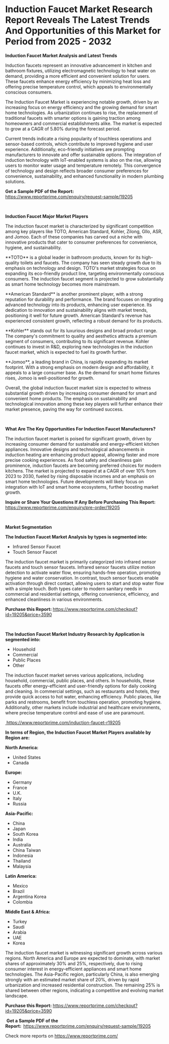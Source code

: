 <p><h1>Induction Faucet Market Research Report Reveals The Latest Trends And Opportunities of this Market for Period from 2025 - 2032</h1></p><p><strong>Induction Faucet Market Analysis and Latest Trends</strong></p>
<p><p>Induction faucets represent an innovative advancement in kitchen and bathroom fixtures, utilizing electromagnetic technology to heat water on demand, providing a more efficient and convenient solution for users. These faucets enhance energy efficiency by minimizing heat loss and offering precise temperature control, which appeals to environmentally conscious consumers.</p><p>The Induction Faucet Market is experiencing notable growth, driven by an increasing focus on energy efficiency and the growing demand for smart home technologies. As urbanization continues to rise, the replacement of traditional faucets with smarter options is gaining traction among homeowners and commercial establishments alike. The market is expected to grow at a CAGR of 5.80% during the forecast period.</p><p>Current trends indicate a rising popularity of touchless operations and sensor-based controls, which contribute to improved hygiene and user experience. Additionally, eco-friendly initiatives are prompting manufacturers to innovate and offer sustainable options. The integration of induction technology with IoT-enabled systems is also on the rise, allowing users to monitor water usage and temperature remotely. This convergence of technology and design reflects broader consumer preferences for convenience, sustainability, and enhanced functionality in modern plumbing solutions.</p></p>
<p><strong>Get a Sample PDF of the Report:&nbsp;</strong> <a href="https://www.reportprime.com/enquiry/request-sample/19205?utm_campaign=3214&utm_medium=2&utm_source=Github&utm_content=ia&utm_term=19032025&utm_id=induction-faucet">https://www.reportprime.com/enquiry/request-sample/19205</a></p>
<p>&nbsp;</p>
<p><strong>Induction Faucet Major Market Players</strong></p>
<p><p>The induction faucet market is characterized by significant competition among key players like TOTO, American Standard, Kohler, Zilong, Gllo, ASR, and Jomoo. Each of these companies has carved out a niche with innovative products that cater to consumer preferences for convenience, hygiene, and sustainability.</p><p>**TOTO** is a global leader in bathroom products, known for its high-quality toilets and faucets. The company has seen steady growth due to its emphasis on technology and design. TOTO's market strategies focus on expanding its eco-friendly product line, targeting environmentally conscious consumers. The induction faucet segment is projected to grow substantially as smart home technology becomes more mainstream.</p><p>**American Standard** is another prominent player, with a strong reputation for durability and performance. The brand focuses on integrating advanced technology into its products, enhancing user experience. Its dedication to innovation and sustainability aligns with market trends, positioning it well for future growth. American Standard's revenue has experienced consistent growth, reflecting a robust demand for its products.</p><p>**Kohler** stands out for its luxurious designs and broad product range. The company's commitment to quality and aesthetics attracts a premium segment of consumers, contributing to its significant revenue. Kohler continues to invest in R&D, exploring new technologies in the induction faucet market, which is expected to fuel its growth further.</p><p>**Jomoo**, a leading brand in China, is rapidly expanding its market footprint. With a strong emphasis on modern design and affordability, it appeals to a large consumer base. As the demand for smart home fixtures rises, Jomoo is well-positioned for growth.</p><p>Overall, the global induction faucet market size is expected to witness substantial growth driven by increasing consumer demand for smart and convenient home products. The emphasis on sustainability and technological innovation among these key players will further enhance their market presence, paving the way for continued success.</p></p>
<p>&nbsp;</p>
<p><strong>What Are The Key Opportunities For Induction Faucet Manufacturers?</strong></p>
<p><p>The induction faucet market is poised for significant growth, driven by increasing consumer demand for sustainable and energy-efficient kitchen appliances. Innovative designs and technological advancements in induction heating are enhancing product appeal, allowing faster and more precise cooking experiences. As food safety and cleanliness gain prominence, induction faucets are becoming preferred choices for modern kitchens. The market is projected to expand at a CAGR of over 10% from 2023 to 2030, fueled by rising disposable incomes and an emphasis on smart home technologies. Future developments will likely focus on integration with IoT and smart home ecosystems, further boosting market growth.</p></p>
<p><strong>Inquire or Share Your Questions If Any Before Purchasing This Report:</strong> <a href="https://www.reportprime.com/enquiry/pre-order/19205?utm_campaign=3214&utm_medium=2&utm_source=Github&utm_content=ia&utm_term=19032025&utm_id=induction-faucet">https://www.reportprime.com/enquiry/pre-order/19205</a></p>
<p>&nbsp;</p>
<p><strong>Market Segmentation</strong></p>
<p><strong>The Induction Faucet Market Analysis by types is segmented into:</strong></p>
<p><ul><li>Infrared Sensor Faucet</li><li>Touch Sensor Faucet</li></ul></p>
<p><p>The induction faucet market is primarily categorized into infrared sensor faucets and touch sensor faucets. Infrared sensor faucets utilize motion detection to activate water flow, ensuring hands-free operation, promoting hygiene and water conservation. In contrast, touch sensor faucets enable activation through direct contact, allowing users to start and stop water flow with a simple touch. Both types cater to modern sanitary needs in commercial and residential settings, offering convenience, efficiency, and enhanced cleanliness in various environments.</p></p>
<p><strong>Purchase this Report:&nbsp;</strong><a href="https://www.reportprime.com/checkout?id=19205&price=3590&utm_campaign=3214&utm_medium=2&utm_source=Github&utm_content=ia&utm_term=19032025&utm_id=induction-faucet">https://www.reportprime.com/checkout?id=19205&price=3590</a></p>
<p>&nbsp;</p>
<p><strong>The Induction Faucet Market Industry Research by Application is segmented into:</strong></p>
<p><ul><li>Household</li><li>Commercial</li><li>Public Places</li><li>Other</li></ul></p>
<p><p>The induction faucet market serves various applications, including household, commercial, public places, and others. In households, these faucets offer energy-efficient and user-friendly options for daily cooking and cleaning. In commercial settings, such as restaurants and hotels, they provide quick access to hot water, enhancing efficiency. Public places, like parks and restrooms, benefit from touchless operation, promoting hygiene. Additionally, other markets include industrial and healthcare environments, where precise temperature control and ease of use are paramount.</p></p>
<p><a href="https://www.reportprime.com/induction-faucet-r19205?utm_campaign=3214&utm_medium=2&utm_source=Github&utm_content=ia&utm_term=19032025&utm_id=induction-faucet">&nbsp;https://www.reportprime.com/induction-faucet-r19205</a></p>
<p><strong>In terms of Region, the Induction Faucet Market Players available by Region are:</strong></p>
<p>
    <p> <strong> North America: </strong>
        <ul>
            <li>United States</li>
            <li>Canada</li>
        </ul>
        </p> 
    <p> <strong> Europe: </strong>
        <ul>
            <li>Germany</li>
            <li>France</li>
            <li>U.K.</li>
            <li>Italy</li>
            <li>Russia</li>
        </ul>
        </p> 
    <p> <strong> Asia-Pacific: </strong>
        <ul>
            <li>China</li>
            <li>Japan</li>
            <li>South Korea</li>
            <li>India</li>
            <li>Australia</li>
            <li>China Taiwan</li>
            <li>Indonesia</li>
            <li>Thailand</li>
            <li>Malaysia</li>
        </ul>
        </p> 
    <p> <strong> Latin America: </strong>
        <ul>
            <li>Mexico</li>
            <li>Brazil</li>
            <li>Argentina Korea</li>
            <li>Colombia</li>
        </ul>
        </p> 
    <p> <strong> Middle East & Africa: </strong>
        <ul>
            <li>Turkey</li>
            <li>Saudi</li>
            <li>Arabia</li>
            <li>UAE</li>
            <li>Korea</li>
        </ul>
    </p>
    </p>
<p><p>The induction faucet market is witnessing significant growth across various regions. North America and Europe are expected to dominate, with market shares of approximately 30% and 25%, respectively, due to rising consumer interest in energy-efficient appliances and smart home technologies. The Asia-Pacific region, particularly China, is also emerging strongly with an estimated market share of 20%, driven by rapid urbanization and increased residential construction. The remaining 25% is shared between other regions, indicating a competitive and evolving market landscape.</p></p>
<p><strong>Purchase this Report: </strong><a href="https://www.reportprime.com/checkout?id=19205&price=3590&utm_campaign=3214&utm_medium=2&utm_source=Github&utm_content=ia&utm_term=19032025&utm_id=induction-faucet">https://www.reportprime.com/checkout?id=19205&price=3590</a></p>
<p>&nbsp;<strong>Get a Sample PDF of the Report:&nbsp;&nbsp;</strong><a href="https://www.reportprime.com/enquiry/request-sample/19205?utm_campaign=3214&utm_medium=2&utm_source=Github&utm_content=ia&utm_term=19032025&utm_id=induction-faucet">https://www.reportprime.com/enquiry/request-sample/19205</a></p>
<p><strong></strong></p>
<p>Check more reports on <a href="https://www.reportprime.com/?utm_campaign=3214&utm_medium=2&utm_source=Github&utm_content=ia&utm_term=19032025&utm_id=induction-faucet">https://www.reportprime.com/</a></p>